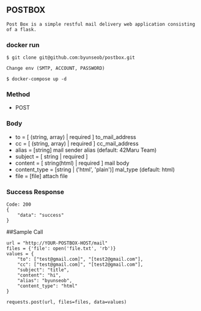 ## POSTBOX
```
Post Box is a simple restful mail delivery web application consisting of a flask.
```
### docker run
```
$ git clone git@github.com:byunseob/postbox.git

Change env (SMTP, ACCOUNT, PASSWORD)
 
$ docker-compose up -d

```


### Method
 - POST
### Body
 - to = [ (string, array) | required ] to_mail_address
 - cc = [ (string, array) | required ] cc_mail_address
 - alias = [string] mail sender alias (default: 42Maru Team)
 - subject = [ string | required ]
 - content = [ string(html) | required ] mail body
 - content_type = [string | ('html', 'plain')] mal_type (default: html)
 - file = [file] attach file
### Success Response
```
Code: 200
{
    "data": "success"
}
```            
##Sample Call

```
url = "http://YOUR-POSTBOX-HOST/mail"
files = {'file': open('file.txt', 'rb')}
values = {
    "to": ["test@gmail.com]", "[test2@gmail.com"],
    "cc": ["test@gmail.com]", "[test2@gmail.com"],
    "subject": "title",
    "content": "hi",
    "alias": "byunseob",
    "content_type": "html"
}

requests.post(url, files=files, data=values)
```
            
            
